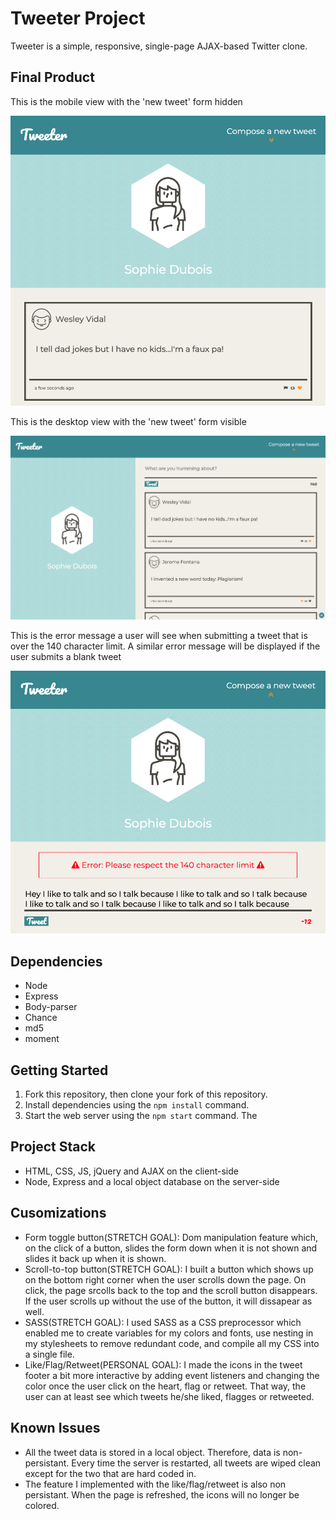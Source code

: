 # Tweeter Project

Tweeter is a simple, responsive, single-page AJAX-based Twitter clone. 

## Final Product

This is the mobile view with the 'new tweet' form hidden

!["mobile-view"](https://github.com/sophdubs/tweeter/blob/master/docs/mobile-view.png?raw=true)

This is the desktop view with the 'new tweet' form visible

!["desktop-view](https://github.com/sophdubs/tweeter/blob/master/docs/desktop-view.png?raw=true)

This is the error message a user will see when submitting a tweet that is over the 140 character limit. A similar error message will be displayed if the user submits a blank tweet

!["error-message"](https://github.com/sophdubs/tweeter/blob/master/docs/error-msg.png?raw=true)

## Dependencies
- Node
- Express
- Body-parser
- Chance
- md5
- moment

## Getting Started
1. Fork this repository, then clone your fork of this repository.
2. Install dependencies using the `npm install` command.
3. Start the web server using the `npm start` command. The 

## Project Stack
- HTML, CSS, JS, jQuery and AJAX on the client-side
- Node, Express and a local object database on the server-side

## Cusomizations
- Form toggle button(STRETCH GOAL): Dom manipulation feature which, on the click of a button, slides the form down when it is not shown and slides it back up when it is shown. 
- Scroll-to-top button(STRETCH GOAL): I built a button which shows up on the bottom right corner when the user scrolls down the page. On click, the page srcolls back to the top and the scroll button disappears. If the user scrolls up without the use of the button, it will dissapear as well.
- SASS(STRETCH GOAL): I used SASS as a CSS preprocessor which enabled me to create variables for my colors and fonts, use nesting in my stylesheets to remove redundant code, and compile all my CSS into a single file.
- Like/Flag/Retweet(PERSONAL GOAL): I made the icons in the tweet footer a bit more interactive by adding event listeners and changing the color once the user click on the heart, flag or retweet. That way, the user can at least see which tweets he/she liked, flagges or retweeted. 

## Known Issues
- All the tweet data is stored in a local object. Therefore, data is non-persistant. Every time the server is restarted, all tweets are wiped clean except for the two that are hard coded in. 
- The feature I implemented with the like/flag/retweet is also non persistant. When the page is refreshed, the icons will no longer be colored. 
